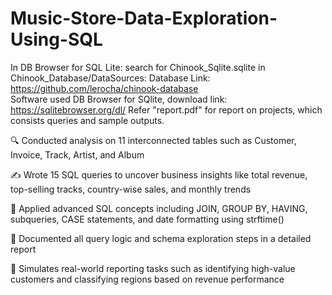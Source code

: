 # Music-Store-Data-Exploration-Using-SQL

In DB Browser for SQL Lite: search for Chinook_Sqlite.sqlite in Chinook_Database/DataSources:
Database Link: https://github.com/lerocha/chinook-database  
Software used DB Browser for SQlite, download link: https://sqlitebrowser.org/dl/ 
Refer "report.pdf" for report on projects, which consists queries and sample outputs.

🔍 Conducted analysis on 11 interconnected tables such as Customer, Invoice, Track, Artist, and Album

✍️ Wrote 15 SQL queries to uncover business insights like total revenue, top-selling tracks, country-wise sales, and monthly trends

🧠 Applied advanced SQL concepts including JOIN, GROUP BY, HAVING, subqueries, CASE statements, and date formatting using strftime()

📄 Documented all query logic and schema exploration steps in a detailed report

💼 Simulates real-world reporting tasks such as identifying high-value customers and classifying regions based on revenue performance
